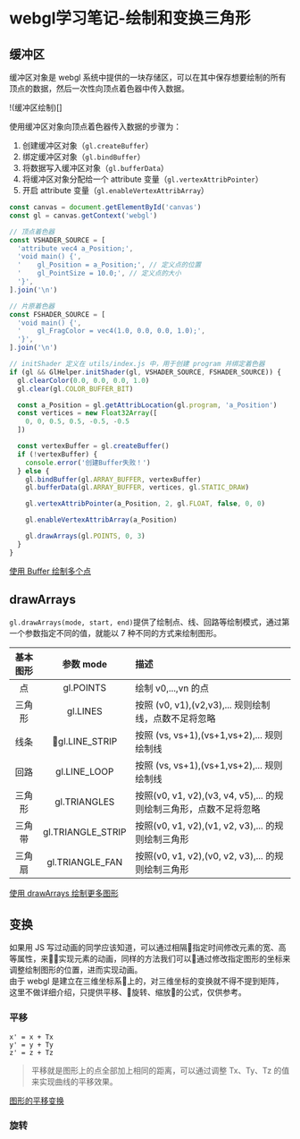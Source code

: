 # webgl学习笔记-绘制和变换三角形
## 缓冲区
缓冲区对象是 webgl 系统中提供的一块存储区，可以在其中保存想要绘制的所有顶点的数据，然后一次性向顶点着色器中传入数据。

!(缓冲区绘制)[]

使用缓冲区对象向顶点着色器传入数据的步骤为：
1. 创建缓冲区对象（`gl.createBuffer`）
2. 绑定缓冲区对象（`gl.bindBuffer`）
3. 将数据写入缓冲区对象（`gl.bufferData`）
4. 将缓冲区对象分配给一个 attribute 变量（`gl.vertexAttribPointer`）
5. 开启 attribute 变量（`gl.enableVertexAttribArray`）

```js
const canvas = document.getElementById('canvas')
const gl = canvas.getContext('webgl')

// 顶点着色器
const VSHADER_SOURCE = [
  'attribute vec4 a_Position;',
  'void main() {',
  '    gl_Position = a_Position;', // 定义点的位置
  '    gl_PointSize = 10.0;', // 定义点的大小
  '}',
].join('\n')

// 片原着色器
const FSHADER_SOURCE = [
  'void main() {',
  '    gl_FragColor = vec4(1.0, 0.0, 0.0, 1.0);',
  '}',
].join('\n')

// initShader 定义在 utils/index.js 中，用于创建 program 并绑定着色器
if (gl && GlHelper.initShader(gl, VSHADER_SOURCE, FSHADER_SOURCE)) {
  gl.clearColor(0.0, 0.0, 0.0, 1.0)
  gl.clear(gl.COLOR_BUFFER_BIT)

  const a_Position = gl.getAttribLocation(gl.program, 'a_Position')
  const vertices = new Float32Array([
    0, 0, 0.5, 0.5, -0.5, -0.5
  ])

  const vertexBuffer = gl.createBuffer()
  if (!vertexBuffer) {
    console.error('创建Buffer失败！')
  } else {
    gl.bindBuffer(gl.ARRAY_BUFFER, vertexBuffer)
    gl.bufferData(gl.ARRAY_BUFFER, vertices, gl.STATIC_DRAW)

    gl.vertexAttribPointer(a_Position, 2, gl.FLOAT, false, 0, 0)

    gl.enableVertexAttribArray(a_Position)

    gl.drawArrays(gl.POINTS, 0, 3)
  }
}
```

[使用 Buffer 绘制多个点]()

## drawArrays
`gl.drawArrays(mode, start, end)`提供了绘制点、线、回路等绘制模式，通过第一个参数指定不同的值，就能以 7 种不同的方式来绘制图形。

| 基本图形 | 参数 mode | 描述 |
| :--: | :--: | :-- |
| 点 | gl.POINTS | 绘制 v0,...,vn 的点 |
| 三角形 | gl.LINES | 按照 (v0, v1),(v2,v3),... 规则绘制线，点数不足将忽略 |
| 线条 | gl.LINE_STRIP | 按照 (vs, vs+1),(vs+1,vs+2),... 规则绘制线 |
| 回路 | gl.LINE_LOOP | 按照 (vs, vs+1),(vs+1,vs+2),... 规则绘制线 |
| 三角形 | gl.TRIANGLES | 按照(v0, v1, v2),(v3, v4, v5),... 的规则绘制三角形，点数不足将忽略 |
| 三角带 | gl.TRIANGLE_STRIP | 按照(v0, v1, v2),(v1, v2, v3),... 的规则绘制三角形 |
| 三角扇 | gl.TRIANGLE_FAN | 按照(v0, v1, v2),(v0, v2, v3),... 的规则绘制三角形 |

[使用 drawArrays 绘制更多图形]()

## 变换
如果用 JS 写过动画的同学应该知道，可以通过相隔指定时间修改元素的宽、高等属性，来实现元素的动画，同样的方法我们可以通过修改指定图形的坐标来调整绘制图形的位置，进而实现动画。  
由于 webgl 是建立在三维坐标系上的，对三维坐标的变换就不得不提到矩阵，这里不做详细介绍，只提供平移、旋转、缩放的公式，仅供参考。

### 平移
```
x' = x + Tx
y' = y + Ty
z' = z + Tz
```

> 平移就是图形上的点全部加上相同的距离，可以通过调整 Tx、Ty、Tz 的值来实现曲线的平移效果。

[图形的平移变换]()

### 旋转
```

```
